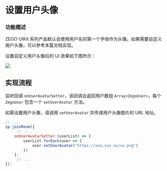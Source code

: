 # 设置用户头像


### 功能概述

ZEGO UIKit 系列产品默认会使用用户名的第一个字母作为头像。如果需要自定义用户头像，可以参考本篇文档实现。

设置自定义用户头像后的 UI 效果如下图所示：

<Frame width="512" height="auto" caption="">
  <img src="https://doc-media.zego.im/sdk-doc/Pics/Prebuilt_Web/setAvatar.png" />
</Frame>

## 实现流程

监听回调 `onUserAvatarSetter`，该回调会返回用户数组 `Array<ZegoUser>`，每个 `ZegoUser` 包含一个 `setUserAvatar` 方法。

如需设置用户头像，请调用 `setUserAvatar` 并传递用户头像图片的 URL 地址。

```js
// ....
zp.joinRoom({
     // ...,
    onUserAvatarSetter:(userList) => {
        userList.forEach(user => {
            user.setUserAvatar("https://xxx.xxx.xx/xx.png")
        })
    }, 
     // ...
});
```
